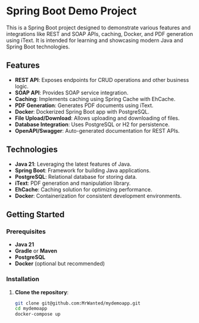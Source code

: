 # Spring Boot Demo Project

This is a Spring Boot project designed to demonstrate various features and integrations like REST and SOAP APIs, caching, Docker, and PDF generation using iText. It is intended for learning and showcasing modern Java and Spring Boot technologies.

## Features

- **REST API**: Exposes endpoints for CRUD operations and other business logic.
- **SOAP API**: Provides SOAP service integration.
- **Caching**: Implements caching using Spring Cache with EhCache.
- **PDF Generation**: Generates PDF documents using iText.
- **Docker**: Dockerized Spring Boot app with PostgreSQL.
- **File Upload/Download**: Allows uploading and downloading of files.
- **Database Integration**: Uses PostgreSQL or H2 for persistence.
- **OpenAPI/Swagger**: Auto-generated documentation for REST APIs.

## Technologies

- **Java 21**: Leveraging the latest features of Java.
- **Spring Boot**: Framework for building Java applications.
- **PostgreSQL**: Relational database for storing data.
- **iText**: PDF generation and manipulation library.
- **EhCache**: Caching solution for optimizing performance.
- **Docker**: Containerization for consistent development environments.

## Getting Started

### Prerequisites

- **Java 21**
- **Gradle** or **Maven**
- **PostgreSQL**
- **Docker** (optional but recommended)

### Installation

1. **Clone the repository**:
   ```bash
   git clone git@github.com:MrWanted/mydemoapp.git
   cd mydemoapp
   docker-compose up
